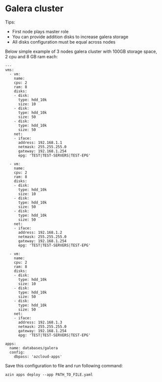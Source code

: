 # Galera cluster
Tips:
 - First node plays master role
 - You can provide addition disks to increase galera storage
 - All disks configuration must be equal across nodes

Below simple example of 3 nodes galera cluster with 100GB storage space,
2 cpu and 8 GB ram each:
```
---
vms:   
  - vm:
    name:
    cpu: 2
    ram: 8
    disks: 
    - disk:
      type: hdd_10k
      size: 10
    - disk:
      type: hdd_10k
      size: 50
    - disk:
      type: hdd_10k
      size: 50
    net:
    - iface:
      address: 192.168.1.1
      netmask: 255.255.255.0
      gateway: 192.168.1.254
      epg: 'TEST|TEST-SERVERS|TEST-EPG'

  - vm:
    name:
    cpu: 2
    ram: 8
    disks: 
    - disk:
      type: hdd_10k
      size: 10
    - disk:
      type: hdd_10k
      size: 50
    - disk:
      type: hdd_10k
      size: 50
    net:
    - iface:
      address: 192.168.1.2
      netmask: 255.255.255.0
      gateway: 192.168.1.254
      epg: 'TEST|TEST-SERVERS|TEST-EPG'

  - vm:
    name:
    cpu: 2
    ram: 8
    disks: 
    - disk:
      type: hdd_10k
      size: 10
    - disk:
      type: hdd_10k
      size: 50
    - disk:
      type: hdd_10k
      size: 50
    net:
    - iface:
      address: 192.168.1.3
      netmask: 255.255.255.0
      gateway: 192.168.1.254
      epg: 'TEST|TEST-SERVERS|TEST-EPG'

apps: 
  name: databases/galera
  config:
    dbpass: 'azcloud-apps'

```
Save this configuration to file and run following command:
```
azin apps deploy --app PATH_TO_FILE.yaml
```
